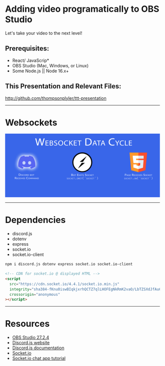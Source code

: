 <!-- classes: pop -->

# Adding video programatically to OBS Studio

Let's take your video to the next level!

## Prerequisites:

- React/ JavaScrip\*
- OBS Studio (Mac, Windows, or Linux)
- Some Node.js || Node 16.x+

## This Presentation and Relevant Files:

http://github.com/thompsonplyler/ttt-presentation

---

# Websockets

<img src="./../socket_life.png"/>

---

# Dependencies

- discord.js
- dotenv
- express
- socket.io
- socket.io-client

```bash
npm i discord.js dotenv express socket.io socket.io-client
```

```html
<!-- CDN for socket.io @ displayed HTML -->
<script
  src="https://cdn.socket.io/4.4.1/socket.io.min.js"
  integrity="sha384-fKnu0iswBIqkjxrhQCTZ7qlLHOFEgNkRmK2vaO/LbTZSXdJfAu6ewRBdwHPhBo/H"
  crossorigin="anonymous"
></script>
```

---

# Resources

- [OBS Studio 27.2.4](https://github.com/obsproject/obs-studio/releases/tag/27.2.4)
- [Discord.js website](https://discord.js.org/)
- [Discord.js documentation](https://discordjs.guide/#before-you-begin)
- [Socket.io](https://socket.io/)
- [Socket.io chat app tutorial](https://socket.io/get-started/chat)
